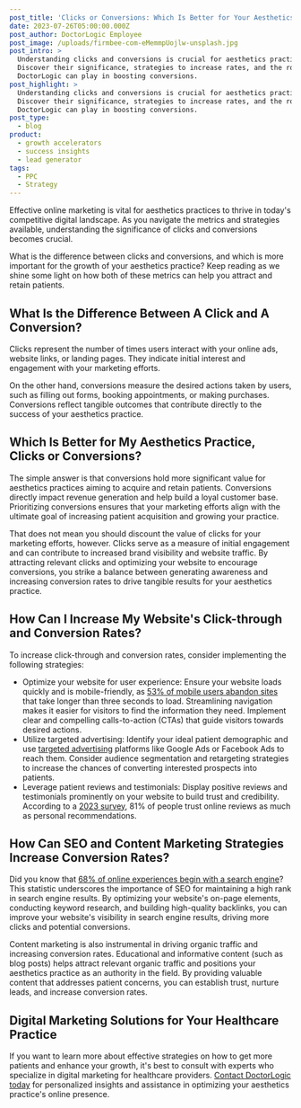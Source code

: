```yaml
---
post_title: 'Clicks or Conversions: Which Is Better for Your Aesthetics Practice?'
date: 2023-07-26T05:00:00.000Z
post_author: DoctorLogic Employee
post_image: /uploads/firmbee-com-eMemmpUojlw-unsplash.jpg
post_intro: >
  Understanding clicks and conversions is crucial for aesthetics practices.
  Discover their significance, strategies to increase rates, and the role
  DoctorLogic can play in boosting conversions. 
post_highlight: >
  Understanding clicks and conversions is crucial for aesthetics practices.
  Discover their significance, strategies to increase rates, and the role
  DoctorLogic can play in boosting conversions. 
post_type:
  - blog
product:
  - growth accelerators
  - success insights
  - lead generator
tags:
  - PPC
  - Strategy
---
```


Effective online marketing is vital for aesthetics practices to thrive in today's competitive digital landscape. As you navigate the metrics and strategies available, understanding the significance of clicks and conversions becomes crucial. 


What is the difference between clicks and conversions, and which is more important for the growth of your aesthetics practice? Keep reading as we shine some light on how both of these metrics can help you attract and retain patients. 

## What Is the Difference Between A Click and A Conversion?

Clicks represent the number of times users interact with your online ads, website links, or landing pages. They indicate initial interest and engagement with your marketing efforts. 

On the other hand, conversions measure the desired actions taken by users, such as filling out forms, booking appointments, or making purchases. Conversions reflect tangible outcomes that contribute directly to the success of your aesthetics practice. 

## Which Is Better for My Aesthetics Practice, Clicks or Conversions?

The simple answer is that conversions hold more significant value for aesthetics practices aiming to acquire and retain patients. Conversions directly impact revenue generation and help build a loyal customer base. Prioritizing conversions ensures that your marketing efforts align with the ultimate goal of increasing patient acquisition and growing your practice. 

That does not mean you should discount the value of clicks for your marketing efforts, however. Clicks serve as a measure of initial engagement and can contribute to increased brand visibility and website traffic. By attracting relevant clicks and optimizing your website to encourage conversions, you strike a balance between generating awareness and increasing conversion rates to drive tangible results for your aesthetics practice. 

## How Can I Increase My Website's Click-through and Conversion Rates? 

To increase click-through and conversion rates, consider implementing the following strategies: 

* Optimize your website for user experience: Ensure your website loads quickly and is mobile-friendly, as [53% of mobile users abandon sites](https://blog.google/products/ads-commerce/the-need-for-mobile-speed/) that take longer than three seconds to load. Streamlining navigation makes it easier for visitors to find the information they need. Implement clear and compelling calls-to-action (CTAs) that guide visitors towards desired actions. 
* Utilize targeted advertising: Identify your ideal patient demographic and use [targeted advertising](https://doctorlogic.com/blog/ppc-tips-and-tricks-using-location-extensions-and-targeting-your-local-market) platforms like Google Ads or Facebook Ads to reach them. Consider audience segmentation and retargeting strategies to increase the chances of converting interested prospects into patients. 
* Leverage patient reviews and testimonials: Display positive reviews and testimonials prominently on your website to build trust and credibility. According to a [2023 survey](https://www.brightlocal.com/research/local-consumer-review-survey/), 81% of people trust online reviews as much as personal recommendations. 


## How Can SEO and Content Marketing Strategies Increase Conversion Rates?

Did you know that [68% of online experiences begin with a search engine](https://ahrefs.com/blog/seo-statistics/)? This statistic underscores the importance of SEO for maintaining a high rank in search engine results. By optimizing your website's on-page elements, conducting keyword research, and building high-quality backlinks, you can improve your website's visibility in search engine results, driving more clicks and potential conversions. 


Content marketing is also instrumental in driving organic traffic and increasing conversion rates. Educational and informative content (such as blog posts) helps attract relevant organic traffic and positions your aesthetics practice as an authority in the field. By providing valuable content that addresses patient concerns, you can establish trust, nurture leads, and increase conversion rates. 


## Digital Marketing Solutions for Your Healthcare Practice

If you want to learn more about effective strategies on how to get more patients and enhance your growth, it's best to consult with experts who specialize in digital marketing for healthcare providers. [Contact DoctorLogic today](https://growth.doctorlogic.com/get-a-demo) for personalized insights and assistance in optimizing your aesthetics practice's online presence.
